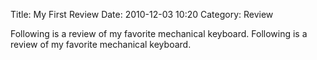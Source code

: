 Title: My First Review
Date: 2010-12-03 10:20
Category: Review

Following is a review of my favorite mechanical keyboard.
Following is a review of my favorite mechanical keyboard.
